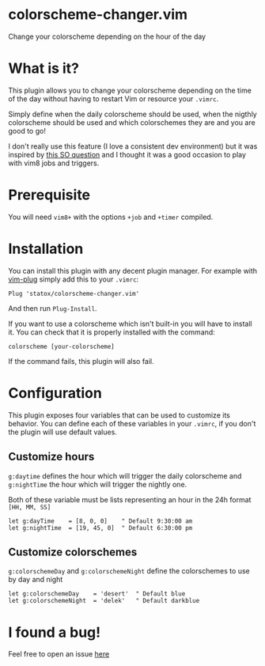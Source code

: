 # colorscheme-changer.vim

Change your colorscheme depending on the hour of the day

# What is it?

This plugin allows you to change your colorscheme depending on the time of the
day without having to restart Vim or resource your `.vimrc`.

Simply define when the daily colorscheme should be used, when the nigthly
colorscheme should be used and which colorschemes they are and you are good to
go!

I don't really use this feature (I love a consistent dev environment) but it was
inspired by [this SO question](https://vi.stackexchange.com/q/13660/1841) and I
thought it was a good occasion to play with vim8 jobs and triggers.

# Prerequisite

You will need `vim8+` with the options `+job` and `+timer` compiled.

# Installation

You can install this plugin with any decent plugin manager. For example with
[vim-plug](https://github.com/junegunn/vim-plug) simply add this to your
`.vimrc`:

    Plug 'statox/colorscheme-changer.vim'

And then run `Plug-Install`.

If you want to use a colorscheme which isn't built-in you will have to install
it. You can check that it is properly installed with the command:

    colorscheme [your-colorscheme]

If the command fails, this plugin will also fail.

# Configuration

This plugin exposes four variables that can be used to customize its behavior.
You can define each of these variables in your `.vimrc`, if you don't the plugin
will use default values.

## Customize hours

`g:daytime` defines the hour which will trigger the daily colorscheme and
`g:nightTime` the hour which will trigger the nightly one.

Both of these variable must be lists representing an hour in the 24h format `[HH,
MM, SS]`

    let g:dayTime    = [8, 0, 0]    " Default 9:30:00 am
    let g:nightTime  = [19, 45, 0]  " Default 6:30:00 pm

## Customize colorschemes

`g:colorschemeDay` and `g:colorschemeNight` define the colorschemes to use by
day and night

    let g:colorschemeDay    = 'desert'  " Default blue
    let g:colorschemeNight  = 'delek'   " Default darkblue

# I found a bug!

Feel free to open an issue
[here](https://github.com/statox/colorscheme-changer.vim/issues)

